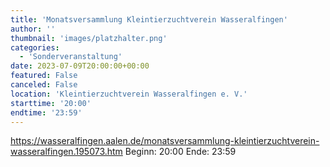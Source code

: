 ```yaml
---
title: 'Monatsversammlung Kleintierzuchtverein Wasseralfingen'
author: ''
thumbnail: 'images/platzhalter.png'
categories:
  - 'Sonderveranstaltung'
date: 2023-07-09T20:00:00+00:00
featured: False
canceled: False
location: 'Kleintierzuchtverein Wasseralfingen e. V.'
starttime: '20:00'
endtime: '23:59'
---
```

https://wasseralfingen.aalen.de/monatsversammlung-kleintierzuchtverein-wasseralfingen.195073.htm
Beginn: 20:00
 Ende: 23:59